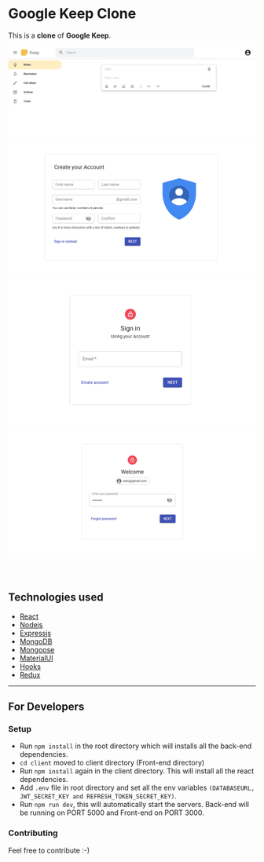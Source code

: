 # Google Keep Clone

This is a **clone** of **Google Keep**.

<div>
  <img alt="home_page" title="home_page" src="/readme-images/gkc-home.png">
  <img alt="signup_page" title="signup_page" src="/readme-images/gkc-signup.png">
  <img alt="signin_email" title="signin_email" src="/readme-images/gkc-signin_email.png">
  <img alt="home_page" title="home_page" src="/readme-images/gkc-signin_pass.png">
</div><br><br>

## Technologies used

* [React](https://reactjs.org/)
* [Nodejs](https://nodejs.org/en/)
* [Expressjs](https://expressjs.com/)
* [MongoDB](https://www.mongodb.com)
* [Mongoose](http://mongoosejs.com/)
* [MaterialUI](https://material-ui.com)
* [Hooks](https://reactjs.org/docs/hooks-intro.html)
* [Redux](https://redux.js.org/)

______

## For Developers

### Setup

* Run `npm install` in the root directory which will installs all the back-end dependencies.
* `cd client` moved to client directory (Front-end directory)
* Run `npm install` again in the client directory. This will install all the react dependencies.
* Add `.env` file in root directory and set all the env variables `(DATABASEURL, JWT_SECRET_KEY and REFRESH_TOKEN_SECRET_KEY)`.
* Run `npm run dev`, this will automatically start the servers. Back-end will be running on PORT 5000 and Front-end on PORT 3000. 

### Contributing

Feel free to contribute :-)